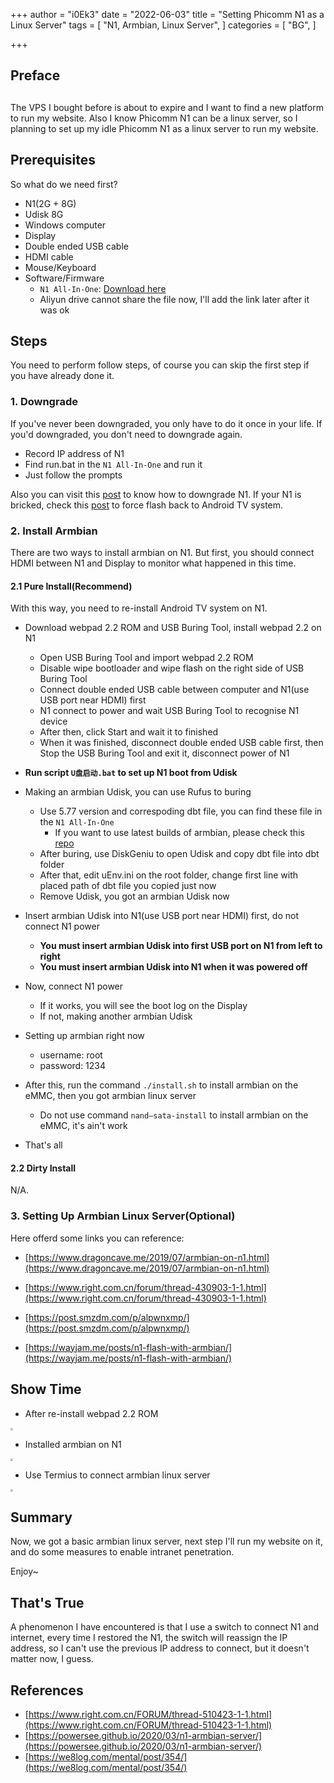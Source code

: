 +++
author = "i0Ek3"
date = "2022-06-03"
title = "Setting Phicomm N1 as a Linux Server"
tags = [
    "N1, Armbian, Linux Server",
]
categories = [
    "BG",
]

+++

## Preface

## 

The VPS I bought before is about to expire and I want to find a new platform to run my website. Also I know Phicomm N1 can be a linux server, so I planning to set up my idle Phicomm N1 as a linux server to run my website.

## Prerequisites

So what do we need first?

- N1(2G + 8G)
- Udisk 8G
- Windows computer
- Display
- Double ended USB cable
- HDMI cable
- Mouse/Keyboard
- Software/Firmware
  - `N1 All-In-One`: [Download here]()
  - Aliyun drive cannot share the file now, I'll add the link later after it was ok 

## Steps

You need to perform follow steps, of course you can skip the first step if you have already done it.

### 1. Downgrade

If you&#39;ve never been downgraded, you only have to do it once in your life. If you'd downgraded, you don't need to downgrade again.

- Record IP address of N1
- Find run.bat in the `N1 All-In-One` and run it
- Just follow the prompts

Also you can visit this [post](https://www.iyuu.cn/archives/213/) to know how to downgrade N1. If your N1 is bricked, check this [post](https://post.smzdm.com/p/a78zrrl5/) to force flash back to Android TV system.

### 2. Install Armbian

There are two ways to install armbian on N1. But first, you should connect HDMI between N1 and Display to monitor what happened in this time.

#### 2.1 Pure Install(Recommend)

With this way, you need to re-install Android TV system on N1.

- Download webpad 2.2 ROM and USB Buring Tool, install webpad 2.2 on N1
  - Open USB Buring Tool and import webpad 2.2 ROM
  - Disable wipe bootloader and wipe flash on the right side of USB Buring Tool
  - Connect double ended USB cable between computer and N1(use USB port near HDMI) first
  - N1 connect to power and wait USB Buring Tool to recognise N1 device
  - After then, click Start and wait it to finished
  - When it was finished, disconnect double ended USB cable first, then Stop the USB Buring Tool and exit it, disconnect power of N1
- **Run script `U盘启动.bat` to set up N1 boot from Udisk**
- Making an armbian Udisk, you can use Rufus to buring
  - Use 5.77 version and correspoding dbt file, you can find these file in the `N1 All-In-One`
    - If you want to use latest builds of armbian, please check this [repo](https://github.com/ophub/amlogic-s9xxx-armbian)
  - After buring, use DiskGeniu to open Udisk and copy dbt file into dbt folder
  - After that, edit uEnv.ini on the root folder, change first line with placed path of dbt file you copied just now
  - Remove Udisk, you got an armbian Udisk now

- Insert armbian Udisk into N1(use USB port near HDMI) first, do not connect N1 power
  - **You must insert armbian Udisk into first USB port on N1 from left to right**
  - **You must insert armbian Udisk into N1 when it was powered off**
- Now, connect N1 power
  - If it works, you will see the boot log on the Display
  - If not, making another armbian Udisk
- Setting up armbian right now
  - username: root
  - password: 1234
- After this, run the command `./install.sh` to install armbian on the eMMC, then you got armbian linux server
  - Do not use command `nand–sata-install` to install armbian on the eMMC, it's ain't work
- That's all

#### 2.2 Dirty Install

N/A.

### 3. Setting Up Armbian Linux Server(Optional)

Here offerd some links you can reference:

- [https://www.dragoncave.me/2019/07/armbian-on-n1.html](https://www.dragoncave.me/2019/07/armbian-on-n1.html)

- [https://www.right.com.cn/forum/thread-430903-1-1.html](https://www.right.com.cn/forum/thread-430903-1-1.html)
- [https://post.smzdm.com/p/alpwnxmp/](https://post.smzdm.com/p/alpwnxmp/)
- [https://wayjam.me/posts/n1-flash-with-armbian/](https://wayjam.me/posts/n1-flash-with-armbian/)

## Show Time

- After re-install webpad 2.2 ROM

<img src="https://cdn.jsdelivr.net/gh/i0Ek3/apichost@main/niter.top/3-ip-address.2onjcatixeps.webp" style="zoom:25%;" />

- Installed armbian on N1

<img src="https://cdn.jsdelivr.net/gh/i0Ek3/apichost@main/niter.top/1-terminal.66sljvy9zw5c.webp" style="zoom: 25%;" />

- Use Termius to connect armbian linux server

<img src="https://cdn.jsdelivr.net/gh/i0Ek3/apichost@main/niter.top/2-connect-by-phone.7a5hufc63k3k.webp" style="zoom:25%;" />

## Summary

Now, we got a basic armbian linux server, next step I'll run my website on it, and do some measures to enable intranet penetration.

Enjoy~

## That's True

A phenomenon I have encountered is that I use a switch to connect N1 and internet, every time I restored the N1, the switch will reassign the IP address, so I can't use the previous IP address to connect, but it doesn't matter now, I guess.

## 

## References

- [https://www.right.com.cn/FORUM/thread-510423-1-1.html](https://www.right.com.cn/FORUM/thread-510423-1-1.html)
- [https://powersee.github.io/2020/03/n1-armbian-server/](https://powersee.github.io/2020/03/n1-armbian-server/)
- [https://we8log.com/mental/post/354/](https://we8log.com/mental/post/354/)
